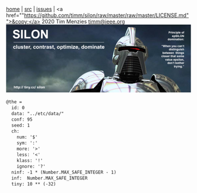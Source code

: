 <a name=top>&nbsp;<p></a>       
[home](http://tiny.cc/silon#top) |
[src](https://github.com/timm/silon/raw/master/src) | 
[issues](http://tiny.cc/silon) |
<a href=""https://github.com/timm/silon/raw/master/raw/master/LICENSE.md"">&copy;</a> 2020 Tim Menzies <a href="mailto:timm@ieee.org">timm&commat;ieee.org</a>
<br> [<img width=900 src="https://github.com/timm/silon/raw/master/etc/img/banner.jpg">](http://tiny.cc/silon)<br>


    @the =
      id: 0
      data: "../etc/data/"
      conf: 95
      seed: 1
      ch:
        num: '$'
        sym: ':'
        more: '>'
        less: '<'
        klass: '!'
        ignore: '?'
      ninf: -1 * (Number.MAX_SAFE_INTEGER - 1)
      inf:  Number.MAX_SAFE_INTEGER
      tiny: 10 ** (-32)
